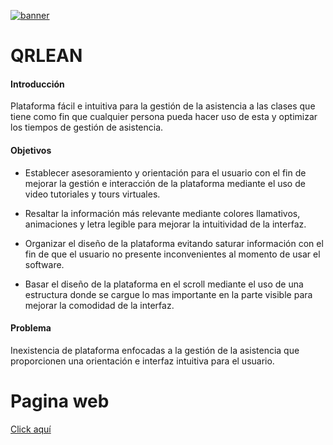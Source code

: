[![banner](https://lh3.googleusercontent.com/20lArG-AvTAO27f_GBap8jCwsFLcWjuMYC42qUz1SA5l43vRcc8YZPSFaMda0etzLTat3ienZHWzdumsYXlh=w2940-h5226-rw "s")](https://lh3.googleusercontent.com/20lArG-AvTAO27f_GBap8jCwsFLcWjuMYC42qUz1SA5l43vRcc8YZPSFaMda0etzLTat3ienZHWzdumsYXlh=w2940-h5226-rw "s")
# QRLEAN

#### Introducción

Plataforma fácil e intuitiva para la gestión de la asistencia a las clases que tiene como fin que cualquier persona pueda hacer uso de esta y optimizar los tiempos de gestión de asistencia.

#### Objetivos

- Establecer asesoramiento y orientación para el usuario con el fin de mejorar la gestión e interacción de la plataforma mediante el uso de video tutoriales y tours virtuales.​

- Resaltar la información más relevante mediante colores llamativos, animaciones  y letra  legible para mejorar la intuitividad de la interfaz.​

- Organizar el diseño de la plataforma evitando saturar información con el fin de que el usuario no presente inconvenientes al momento de usar el software.​

- Basar el diseño de la plataforma en el scroll mediante el uso de una estructura donde se cargue lo mas importante en la parte visible para mejorar la comodidad de la interfaz.

#### Problema 

Inexistencia de plataforma enfocadas a la gestión de la asistencia que proporcionen una orientación e interfaz intuitiva para el usuario.

# Pagina web
[Click aquí](http://qrlean.netlify.app "Page")
